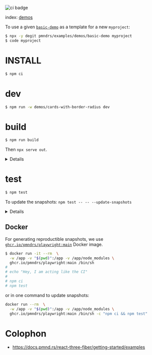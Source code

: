 ![ci badge](https://github.com/pmndrs/examples/actions/workflows/ci.yml/badge.svg?branch=main)

index: [demos](demos)

To use a given [`basic-demo`](demos/basic-demo) as a template for a new `myproject`:

```sh
$ npx -y degit pmndrs/examples/demos/basic-demo myproject
$ code myproject
```

# INSTALL

```sh
$ npm ci
```

# dev

```sh
$ npm run -w demos/cards-with-border-radius dev
```

# build

```sh
$ npm run build
```

Then `npx serve out`.

<details>

This will:

1. execute `^build2` which will `vite build` each `demos/*` with:

- a `--base` set to `${BASE_PATH}/${app_name}`
- a custom vite `--config`, whith a `monkey()` plugin that will:
  - [`deterministic`](packages/e2e/src/deterministic.js) script into `src/index.jsx`
  - monkeypatch the `<Canvas>` with [`CheesyCanvas`](packages/e2e/src/CheesyCanvas.jsx) for setting up the scene for playwright screenshots

2. build the Next.js `apps/website`
3. copy final result into `out` folder

> [!TIP]
> This is totally fine `BASE_PATH`/`PUBLIC_URL` to be unset/empty. But for debug purposes(to be 1:1 with GitHub pages) you can:
>
> ```sh
> $ BASE_PATH=/examples PUBLIC_URL=http://localhost:4000 npm run build
> $ npx serve out -p 4000
> ```

</details>

# test

```sh
$ npm test
```

To update the snapshots: `npm test -- -- --update-snapshots`

<details>

You can also:

```sh
$ BASE_PATH=/examples npm test
```

</details>

## Docker

For generating reproductible snapshots, we use [`ghcr.io/pmndrs/playwright:main`](https://github.com/pmndrs/playwright/pkgs/container/playwright/249720592?tag=main) Docker image.

```sh
$ docker run -it --rm  \
  -w /app -v "$(pwd)":/app -v /app/node_modules \
  ghcr.io/pmndrs/playwright:main /bin/sh
#
# echo "Hey, I am acting like the CI"
#
# npm ci
# npm test
```

or in one command to update snapshots:

```sh
docker run --rm  \
  -w /app -v "$(pwd)":/app -v /app/node_modules \
  ghcr.io/pmndrs/playwright:main /bin/sh -c "npm ci && npm test"
```

# Colophon

- https://docs.pmnd.rs/react-three-fiber/getting-started/examples
